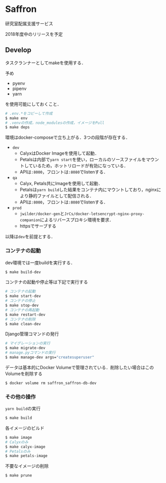 # Saffron
研究室配属支援サービス

2018年度中のリリースを予定

## Develop

タスクランナーとしてmakeを使用する．

予め

- pyenv
- pipenv
- yarn

を使用可能にしておくこと．

```bash
# .env.*をコピーして作成
$ make env
# .venvの作成，node_modulesの作成，イメージをPull
$ make deps
```

環境はdocker-composeで立ち上がる．3つの段階が存在する．

- `dev`
    - CalyxはDocker Imageを使用して起動．
    - Petalsは内部で`yarn start`を使い，ローカルのソースファイルをマウントしているため，ホットリロードが有効になっている．
    - APIは`:8000`，フロントは`:8080`でlistenする．
- `qa`
    - Calyx, Petals共にImageを使用して起動．
    - Petalsは`yarn build`した結果をコンテナ内にマウントしており，nginxにより静的ファイルとして配信される．
    - APIは`:8000`，フロントは`:8080`でlistenする．
- `prod`
    - `jwilder/docker-gen`と`JrCs/docker-letsencrypt-nginx-proxy-companion`によるリバースプロキシ環境を要求．
    - httpsでサーブする

以降は`dev`を前提とする．

### コンテナの起動

dev環境では一度buildを実行する．

```bash
$ make build-dev
```

コンテナの起動や停止等は下記で実行する

```bash
# コンテナの起動
$ make start-dev
# コンテナの停止
$ make stop-dev
# コンテナの再起動
$ make restart-dev
# コンテナの削除
$ make clean-dev
```

Django管理コマンドの発行

```bash
# マイグレーションの実行
$ make migrate-dev
# manage.pyコマンドの実行
$ make manage-dev args="createsuperuser"
```

データは基本的にDocker Volumeで管理されている．削除したい場合はこのVolumeを削除する

```bash
$ docker volume rm saffron_saffron-db-dev
```

### その他の操作

`yarn build`の実行

```bash
$ make build
```

各イメージのビルド

```bash
$ make image
# Calyxのみ
$ make calyx-image
# Petalsのみ
$ make petals-image
```

不要なイメージの削除

```bash
$ make prune
```